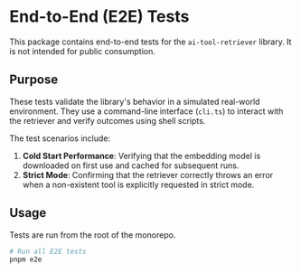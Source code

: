 # End-to-End (E2E) Tests

This package contains end-to-end tests for the `ai-tool-retriever` library. It is not intended for public consumption.

## Purpose

These tests validate the library's behavior in a simulated real-world environment. They use a command-line interface (`cli.ts`) to interact with the retriever and verify outcomes using shell scripts.

The test scenarios include:

1.  **Cold Start Performance**: Verifying that the embedding model is downloaded on first use and cached for subsequent runs.
3.  **Strict Mode**: Confirming that the retriever correctly throws an error when a non-existent tool is explicitly requested in strict mode.

## Usage

Tests are run from the root of the monorepo.

```bash
# Run all E2E tests
pnpm e2e
```
